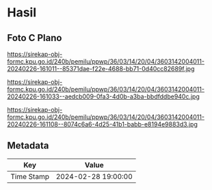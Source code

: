 # Hasil

## Foto C Plano

https://sirekap-obj-formc.kpu.go.id/240b/pemilu/ppwp/36/03/14/20/04/3603142004011-20240226-161011--85371dae-f22e-4688-bb71-0d40cc82689f.jpg

https://sirekap-obj-formc.kpu.go.id/240b/pemilu/ppwp/36/03/14/20/04/3603142004011-20240226-161033--aedcb009-0fa3-4d0b-a3ba-bbdfddbe940c.jpg

https://sirekap-obj-formc.kpu.go.id/240b/pemilu/ppwp/36/03/14/20/04/3603142004011-20240226-161108--8074c6a6-4d25-41b1-babb-e8194e9883d3.jpg


## Metadata

| Key        | Value               |
| ---------- | ------------------- |
| Time Stamp | 2024-02-28 19:00:00 |



